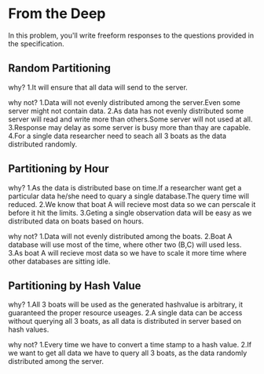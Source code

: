 # From the Deep

In this problem, you'll write freeform responses to the questions provided in the specification.

## Random Partitioning

why?
1.It will ensure that all data will send to the server.

why not?
1.Data will not evenly distributed among the server.Even some server might not contain data.
2.As data has not evenly distributed some server will read and write more than others.Some server will not used at all.
3.Response may delay as some server is busy more than thay are capable.
4.For a single data researcher need to seach all 3 boats as the data distributed randomly.

## Partitioning by Hour

why?
1.As the data is distributed base on time.If a researcher want get a particular data he/she need to quary a single database.The query time will reduced.
2.We know that boat A will recieve most data so we can perscale it before it hit the limits.
3.Geting a single observation data will be easy as we distributed data on boats based on hours.

why not?
1.Data will not evenly distributed among the boats.
2.Boat A database will use most of the time, where other two (B,C) will used less.
3.As boat A will recieve most data so we have to scale it more time where other databases are sitting idle.

## Partitioning by Hash Value

why?
1.All 3 boats will be used as the generated hashvalue is arbitrary, it guaranteed the proper resource useages.
2.A single data can be access without querying all 3 boats, as all data is distributed in server based on hash values.

why not?
1.Every time we have to convert a time stamp to a hash value.
2.If we want to get all data we have to query all 3 boats, as the data randomly distributed among the server.
